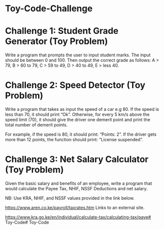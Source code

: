 # Toy-Code-Challenge

# Challenge 1: Student Grade Generator (Toy Problem)

Write a program that prompts the user to input student marks. The input should be between 0 and 100. Then output the correct grade as follows:
A > 79, B > 60 to 79, C > 59 to 49, D > 40 to 49, E > less 40.

# Challenge 2: Speed Detector (Toy Problem)

Write a program that takes as input the speed of a car e.g 80. If the speed is less than 70, it should print “Ok”. Otherwise, for every 5 km/s above the speed limit (70), it should give the driver one demerit point and print the total number of demerit points.

For example, if the speed is 80, it should print: “Points: 2”. If the driver gets more than 12 points, the function should print: “License suspended”.

# Challenge 3: Net Salary Calculator (Toy Problem)

Given the basic salary and benefits of an employee, write a program that would calculate the Payee Tax, NHIF, NSSF Deductions and net salary.

NB: Use KRA, NHIF, and NSSF values provided in the link below.

https://www.aren.co.ke/payroll/taxrates.htm Links to an external site.

https://www.kra.go.ke/en/individual/calculate-tax/calculating-tax/paye# Toy-Code# Toy-Code
